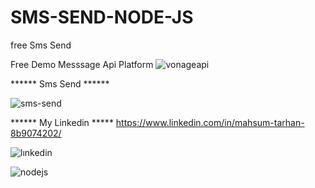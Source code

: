 # SMS-SEND-NODE-JS
free Sms Send

Free Demo Messsage Api Platform
![vonageapi](https://user-images.githubusercontent.com/68226220/197553076-d8eaf76e-c8ec-4e99-94c6-f0640cd9605b.png)

  ******  Sms Send  ******

![sms-send](https://user-images.githubusercontent.com/68226220/197555050-68d06d45-7674-4fad-88bb-0eb18dbc15ab.png)


  ****** My Linkedin   *****
 https://www.linkedin.com/in/mahsum-tarhan-8b9074202/
 
![lınkedin](https://user-images.githubusercontent.com/68226220/197555497-7f5ebb2b-ac49-4d34-b400-212d4e06ac31.gif)
 
 
 
![nodejs](https://user-images.githubusercontent.com/68226220/197556176-282bdff5-e36b-45bc-aa90-502607047d5c.gif)



